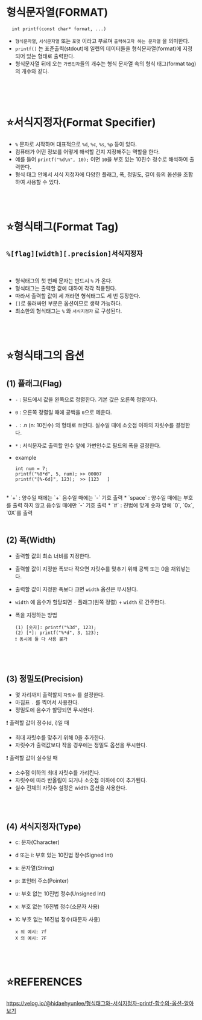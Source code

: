 # 형식문자열(FORMAT)

      int printf(const char* format, ...)

* `형식문자열`, `서식문자열` 또는 `포맷` 이라고 부르며 `출력하고자 하는 문자열` 을 의미한다.
* `printf()` 는 표준출력(stdout)에 일련의 데이터들을 형식문자열(format)에 지정되어 있는 형태로 출력한다.
* 형식문자열 뒤에 오는 `가변인자`들의 개수는 형식 문자열 속의 형식 태그(format tag)의 개수와 같다.
</br>
</br>
</br>

⭐서식지정자(Format Specifier)
===========================
      
* `%` 문자로 시작하며 대표적으로 `%d`, `%c`, `%s`, `%p` 등이 있다.
* 컴퓨터가 어떤 정보를 어떻게 해석할 건지 지정해주는 역할을 한다.
* 예를 들어 `printf("%d\n", 10);` 이면 `10`을 부호 있는 10진수 정수로 해석하여 출력한다.
* 형식 태그 안에서 서식 지정자에 다양한 플래그, 폭, 정밀도, 길이 등의 옵션을 조합하여 사용할 수 있다.

</br>
</br>

⭐형식태그(Format Tag)
===================

## `%[flag][width][.precision]서식지정자`

</br>

* 형식태그의 첫 번째 문자는 반드시 `%` 가 온다.
* 형식태그는 출력할 값에 대하여 각각 적용된다.
* 따라서 출력할 값이 세 개라면 형식태그도 세 번 등장한다.
* `[]`로 둘러싸인 부분은 옵션이므로 생략 가능하다.
* 최소한의 형식태그는 `%` 와 `서식지정자` 로 구성된다.

</br>
</br>

⭐형식태그의 옵션
=============

## (1) 플래그(Flag)

* `-` : 필드에서 값을 왼쪽으로 정렬한다. 기본 값은 오른쪽 정렬이다.
* `0` : 오른쪽 정렬일 때에 공백을 `0`으로 메운다.
* `.` : .n (n: 10진수) 의 형태로 쓰인다. 실수일 때에 소숫점 이하의 자릿수를 결정한다.
* `*` : 서식문자로 출력할 인수 앞에 가변인수로 필드의 폭을 결정한다.
* example

      int num = 7;
      printf("%0*d", 5, num); >> 00007
      printf("[%-6d]", 123);  >> [123   ]

</br>
* `+` : 양수일 때에는 `+` 음수일 때에는 `-` 기호 출력
* `space` : 양수일 때에는 부호를 출력 하지 않고 음수일 때에만 `-` 기호 출력
* `#` : 진법에 맞게 숫자 앞에 `0`, `0x`, `0X`를 출력
</br>
</br>

## (2) 폭(Width)

* 출력할 값의 최소 너비를 지정한다.
* 출력할 값이 지정한 폭보다 작으면 자릿수를 맞추기 위해 공백 또는 0을 채워넣는다.
* 출력할 값이 지정한 폭보다 크면 `width` 옵션은 무시된다.
* `width` 에 음수가 할당되면 `-` 플래그(왼쪽 정렬) + `width` 로 간주한다.
* 폭을 지정하는 방법
      
      (1) [숫자]: printf("%3d", 123);
      (2) [*]: printf("%*d", 3, 123);
      ❗ 동시에 둘 다 사용 불가

</br>
</br>

## (3) 정밀도(Precision)

* 몇 자리까지 출력할지 `자릿수` 를 설정한다.
* 마침표 `.` 를 찍어서 사용한다.
* 정밀도에 음수가 할당되면 무시한다.

❗ 출력할 값이 정수(d, i)일 때
* 최대 자릿수를 맞추기 위해 0을 추가한다.
* 자릿수가 출력값보다 작을 경우에는 정밀도 옵션을 무시한다.

❗ 출력할 값이 실수일 때
* 소수점 이하의 최대 자릿수를 가리킨다.
* 자릿수에 따라 반올림이 되거나 소숫점 이하에 0이 추가된다.
* 실수 전체의 자릿수 설정은 width 옵션을 사용한다.

</br>
</br>

## (4) 서식지정자(Type)

* c: 문자(Character)
* d 또는 i: 부호 있는 10진법 정수(Signed Int)
* s: 문자열(String)
* p: 포인터 주소(Pointer)
* u: 부호 없는 10진법 정수(Unsigned Int)
* x: 부호 없는 16진법 정수(소문자 사용)
* X: 부호 없는 16진법 정수(대문자 사용)

      x 의 예시: 7f
      X 의 예시: 7F
</br>
</br>

⭐REFERENCES
============

https://velog.io/@hidaehyunlee/형식태그와-서식지정자-printf-함수의-옵션-알아보기
